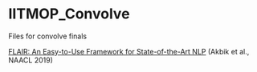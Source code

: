 # IITMOP_Convolve
Files for convolve finals


[FLAIR: An Easy-to-Use Framework for State-of-the-Art NLP](https://aclanthology.org/N19-4010) (Akbik et al., NAACL 2019)

